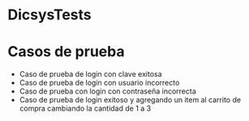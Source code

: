 # DicsysTests
# Casos de prueba
* Caso de prueba de login con clave exitosa
* Caso de prueba de login con usuario incorrecto
* Caso de prueba con login con contraseña incorrecta
* Caso de prueba de login exitoso y agregando un item al carrito de compra cambiando la cantidad de 1 a 3
